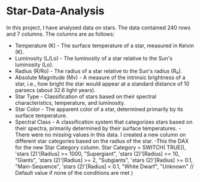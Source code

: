 # Star-Data-Analysis
In this project, I have analysed data on stars. The data contained 240 rows and 7 columns. The columns are as follows:
- Temperature (K) - The surface temperature of a star, measured in Kelvin (K).
- Luminosity (L/Lo) -  The luminosity of a star relative to the Sun's luminosity (Lo).
- Radius (R/Ro) - The radius of a star relative to the Sun's radius (R₀).
- Absolute Magnitude (Mv) - A measure of the intrinsic brightness of a star, i.e., how bright the star would appear at a standard distance of 10 parsecs (about 32.6 light years).
- Star Type - Classification of stars based on their spectral characteristics, temperature, and luminosity.
- Star Color - The apparent color of a star, determined primarily by its surface temperature.
- Spectral Class - A classification system that categorizes stars based on their spectra, primarily determined by their surface temperatures.
-There were no missing values in this data. I created a new column on different star categories based on the radius of the star.
-This the DAX for the new Star Category column.
Star Category = 
SWITCH(
    TRUE(),
    'stars (2)'[Radius] >= 1000, "Supergiant",
    'stars (2)'[Radius] >= 10, "Giants",
    'stars (2)'[Radius] >= 2, "Subgiants",
    'stars (2)'[Radius] >= 0.1, "Main-Sequence",
    'stars (2)'[Radius] < 0.1, "White Dwarf",
    "Unknown" // Default value if none of the conditions are met
)

